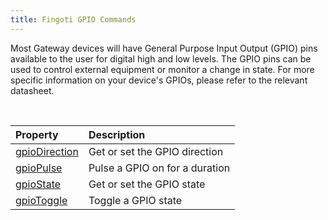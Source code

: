 ```yaml
---
title: Fingoti GPIO Commands
---
```


Most Gateway devices will have General Purpose Input Output (GPIO) pins available to the user for digital high and low levels. The GPIO pins can be used to control external equipment or monitor a change in state. For more specific information on your device's GPIOs, please refer to the relevant datasheet.

&nbsp;

| Property | Description |
| :--- | :--- |
| [gpioDirection](03-Protocol/02-GPIO/01-gpioDirection.md) | Get or set the GPIO direction |
| [gpioPulse](03-Protocol/02-GPIO/02-gpioPulse.md) | Pulse a GPIO on for a duration |
| [gpioState](03-Protocol/02-GPIO/03-gpioState.md) | Get or set the GPIO state |
| [gpioToggle](03-Protocol/02-GPIO/04-gpioToggle.md) | Toggle a GPIO state |

